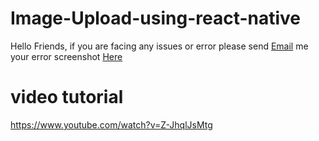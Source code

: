 # Image-Upload-using-react-native
<p>Hello Friends, if you are facing any issues or error please send <a href="mailto:hardeepcoder@yahoo.com">Email</a> me your error screenshot <a href="mailto:hardeepcoder@yahoo.com">Here</a></p>

# video tutorial
https://www.youtube.com/watch?v=Z-JhqlJsMtg
